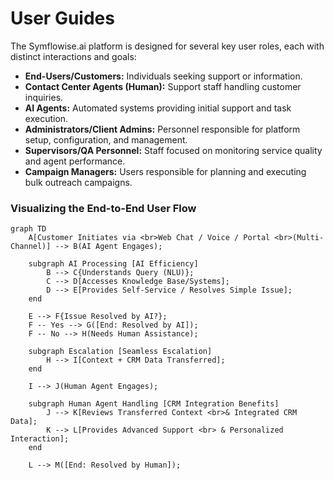 # User Guides

The Symflowise.ai platform is designed for several key user roles, each with distinct interactions and goals:

*   **End-Users/Customers:** Individuals seeking support or information.
*   **Contact Center Agents (Human):** Support staff handling customer inquiries.
*   **AI Agents:** Automated systems providing initial support and task execution.
*   **Administrators/Client Admins:** Personnel responsible for platform setup, configuration, and management.
*   **Supervisors/QA Personnel:** Staff focused on monitoring service quality and agent performance.
*   **Campaign Managers:** Users responsible for planning and executing bulk outreach campaigns.

### Visualizing the End-to-End User Flow

```mermaid
graph TD
    A[Customer Initiates via <br>Web Chat / Voice / Portal <br>(Multi-Channel)] --> B(AI Agent Engages);

    subgraph AI Processing [AI Efficiency]
        B --> C{Understands Query (NLU)};
        C --> D[Accesses Knowledge Base/Systems];
        D --> E[Provides Self-Service / Resolves Simple Issue];
    end

    E --> F{Issue Resolved by AI?};
    F -- Yes --> G([End: Resolved by AI]);
    F -- No --> H(Needs Human Assistance);

    subgraph Escalation [Seamless Escalation]
        H --> I[Context + CRM Data Transferred];
    end

    I --> J(Human Agent Engages);

    subgraph Human Agent Handling [CRM Integration Benefits]
        J --> K[Reviews Transferred Context <br>& Integrated CRM Data];
        K --> L[Provides Advanced Support <br> & Personalized Interaction];
    end

    L --> M([End: Resolved by Human]);
```
